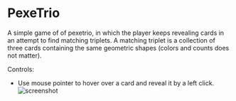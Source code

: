 # PexeTrio
A simple game of of pexetrio, in which the player keeps revealing cards in an attempt to find matching triplets. A matching triplet is a collection of three cards
containing the same geometric shapes (colors and counts does not matter).

Controls:
  * Use mouse pointer to hover over a card and reveal it by a left click.
![screenshot](https://user-images.githubusercontent.com/14996280/150349221-ba379584-c62e-47b3-bfb4-61024f0fce11.png)
